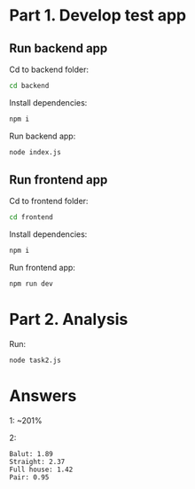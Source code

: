 # Part 1. Develop test app 
## Run backend app
Cd to backend folder:
```bash
cd backend
```
Install dependencies:
```bash
npm i
```
Run backend app:
```bash
node index.js
```
## Run frontend app
Cd to frontend folder:
```bash
cd frontend
```
Install dependencies:
```bash
npm i
```
Run frontend app:
```bash
npm run dev
```
# Part 2. Analysis
Run:
```bash
node task2.js
```
# Answers 

1: ~201%

2:
```
Balut: 1.89
Straight: 2.37
Full house: 1.42
Pair: 0.95
```
